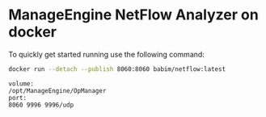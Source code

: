 # ManageEngine NetFlow Analyzer on docker

To quickly get started running use the following command:
```bash
docker run --detach --publish 8060:8060 babim/netflow:latest
```
```
volume:
/opt/ManageEngine/OpManager
port:
8060 9996 9996/udp
```